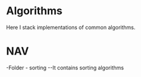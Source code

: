 # Algorithms
Here I stack implementations of common algorithms.

# NAV

-Folder - sorting
--It contains sorting algorithms

